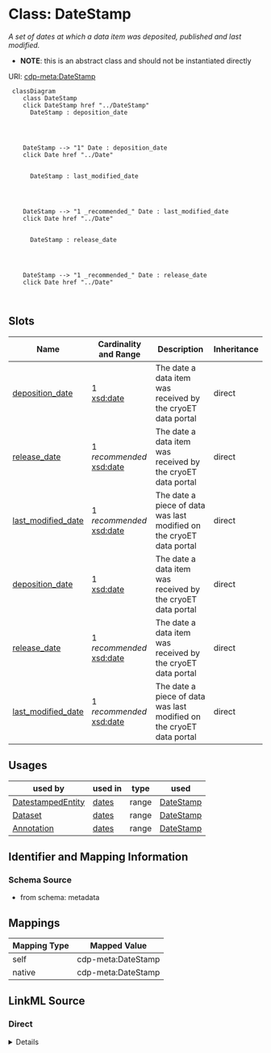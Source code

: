 

# Class: DateStamp


_A set of dates at which a data item was deposited, published and last modified._




* __NOTE__: this is an abstract class and should not be instantiated directly


URI: [cdp-meta:DateStamp](metadataDateStamp)






```mermaid
 classDiagram
    class DateStamp
    click DateStamp href "../DateStamp"
      DateStamp : deposition_date




    DateStamp --> "1" Date : deposition_date
    click Date href "../Date"


      DateStamp : last_modified_date




    DateStamp --> "1 _recommended_" Date : last_modified_date
    click Date href "../Date"


      DateStamp : release_date




    DateStamp --> "1 _recommended_" Date : release_date
    click Date href "../Date"



```




<!-- no inheritance hierarchy -->


## Slots

| Name | Cardinality and Range | Description | Inheritance |
| ---  | --- | --- | --- |
| [deposition_date](deposition_date.md) | 1 <br/> [xsd:date](http://www.w3.org/2001/XMLSchema#date) | The date a data item was received by the cryoET data portal | direct |
| [release_date](release_date.md) | 1 _recommended_ <br/> [xsd:date](http://www.w3.org/2001/XMLSchema#date) | The date a data item was received by the cryoET data portal | direct |
| [last_modified_date](last_modified_date.md) | 1 _recommended_ <br/> [xsd:date](http://www.w3.org/2001/XMLSchema#date) | The date a piece of data was last modified on the cryoET data portal | direct |
| [deposition_date](deposition_date.md) | 1 <br/> [xsd:date](http://www.w3.org/2001/XMLSchema#date) | The date a data item was received by the cryoET data portal | direct |
| [release_date](release_date.md) | 1 _recommended_ <br/> [xsd:date](http://www.w3.org/2001/XMLSchema#date) | The date a data item was received by the cryoET data portal | direct |
| [last_modified_date](last_modified_date.md) | 1 _recommended_ <br/> [xsd:date](http://www.w3.org/2001/XMLSchema#date) | The date a piece of data was last modified on the cryoET data portal | direct |





## Usages

| used by | used in | type | used |
| ---  | --- | --- | --- |
| [DatestampedEntity](DatestampedEntity.md) | [dates](dates.md) | range | [DateStamp](DateStamp.md) |
| [Dataset](Dataset.md) | [dates](dates.md) | range | [DateStamp](DateStamp.md) |
| [Annotation](Annotation.md) | [dates](dates.md) | range | [DateStamp](DateStamp.md) |






## Identifier and Mapping Information







### Schema Source


* from schema: metadata




## Mappings

| Mapping Type | Mapped Value |
| ---  | ---  |
| self | cdp-meta:DateStamp |
| native | cdp-meta:DateStamp |







## LinkML Source

<!-- TODO: investigate https://stackoverflow.com/questions/37606292/how-to-create-tabbed-code-blocks-in-mkdocs-or-sphinx -->

### Direct

<details>
```yaml
name: DateStamp
description: A set of dates at which a data item was deposited, published and last
  modified.
from_schema: metadata
abstract: true
slots:
- deposition_date
- release_date
- last_modified_date
slot_usage:
  deposition_date:
    name: deposition_date
    domain_of:
    - DateStamp
    required: true
  release_date:
    name: release_date
    domain_of:
    - DateStamp
    recommended: true
  last_modified_date:
    name: last_modified_date
    domain_of:
    - DateStamp
    recommended: true
attributes:
  deposition_date:
    name: deposition_date
    description: The date a data item was received by the cryoET data portal.
    from_schema: metadata
    rank: 1000
    alias: deposition_date
    owner: DateStamp
    domain_of:
    - DateStamp
    range: date
    required: true
    inlined: true
    inlined_as_list: true
  release_date:
    name: release_date
    description: The date a data item was received by the cryoET data portal.
    from_schema: metadata
    rank: 1000
    alias: release_date
    owner: DateStamp
    domain_of:
    - DateStamp
    range: date
    required: true
    recommended: true
    inlined: true
    inlined_as_list: true
  last_modified_date:
    name: last_modified_date
    description: The date a piece of data was last modified on the cryoET data portal.
    from_schema: metadata
    rank: 1000
    alias: last_modified_date
    owner: DateStamp
    domain_of:
    - DateStamp
    range: date
    required: true
    recommended: true
    inlined: true
    inlined_as_list: true

```
</details>

### Induced

<details>
```yaml
name: DateStamp
description: A set of dates at which a data item was deposited, published and last
  modified.
from_schema: metadata
abstract: true
slot_usage:
  deposition_date:
    name: deposition_date
    domain_of:
    - DateStamp
    required: true
  release_date:
    name: release_date
    domain_of:
    - DateStamp
    recommended: true
  last_modified_date:
    name: last_modified_date
    domain_of:
    - DateStamp
    recommended: true
attributes:
  deposition_date:
    name: deposition_date
    description: The date a data item was received by the cryoET data portal.
    from_schema: metadata
    rank: 1000
    alias: deposition_date
    owner: DateStamp
    domain_of:
    - DateStamp
    range: date
    required: true
    inlined: true
    inlined_as_list: true
  release_date:
    name: release_date
    description: The date a data item was received by the cryoET data portal.
    from_schema: metadata
    rank: 1000
    alias: release_date
    owner: DateStamp
    domain_of:
    - DateStamp
    range: date
    required: true
    recommended: true
    inlined: true
    inlined_as_list: true
  last_modified_date:
    name: last_modified_date
    description: The date a piece of data was last modified on the cryoET data portal.
    from_schema: metadata
    rank: 1000
    alias: last_modified_date
    owner: DateStamp
    domain_of:
    - DateStamp
    range: date
    required: true
    recommended: true
    inlined: true
    inlined_as_list: true

```
</details>
